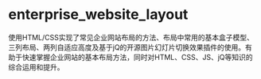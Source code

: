 # enterprise_website_layout
使用HTML/CSS实现了常见企业网站布局的方法、布局中常用的基本盒子模型、三列布局、两列自适应高度及基于jQ的开源图片幻灯片切换效果插件的使用。有助于快速掌握企业网站的基本布局方法，同时对HTML、CSS、JS、jQ等知识的综合运用和提升。
